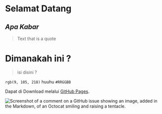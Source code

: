 # **Selamat Datang**

## _Apa Kabar_
> Text that is a quote

  # Dimanakah ini ?
> isi disini ?

 `rgb(9, 105, 218)` huuhu
 	`#RRGGBB`
  

 Dapat di Download melalui [GitHub Pages](https://pages.github.com/).

 ![Screenshot of a comment on a GitHub issue showing an image, added in the Markdown, of an Octocat smiling and raising a tentacle.](https://www.backpackerlampung.com/wp-content/uploads/2020/05/suohh_d3cs2r.png)
